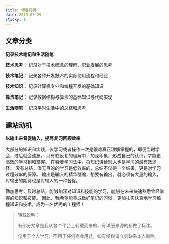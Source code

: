 ```yaml
---
title: 博客说明
date: 2019-05-29
sticky: 1
---
```


## 文章分类
**记录技术笔记和生活随笔**

**技术思考**：
记录对于技术概念的理解，职业发展的思考

**技术笔记**：
记录各种开发技术的实际使用流程和经验

**技术知识**：
记录计算机专业和编程开发的基础知识

**算法笔记**：
记录数据结构与算法的基础知识与代码实现

**生活随笔**：
记录平时生活中的总结和思考



## 建站动机
    


**以输出来督促输入，提高复习回顾效率**



大部分的知识和实践，仅学习或者操作一次是很难真正理解掌握的，即便当时学会，过后就会遗忘。
只有在反复的理解中，加深印象，形成自己的认识，才能更高效的学习到和掌握。
在费曼学习法中，将知识讲给别人也是学习的最有效途径。
没有总结，漫无目的的学习是低效率的，总结不仅是一个结果，更是对学习过程效率的保障。
输出是输入的精华凝缩，想要有输出，就必须有大量的输入，对输出的期待也是对输入的一种督促。

勤加思考，及时总结，能够加深对知识和技能的学习，能够在未来快速熟悉曾经掌握的知识和技能。
因此，我希望能养成做好笔记的习惯，更加扎实认真地学习编程知识和技术，成为一名优秀的工程师！


> 转载说明：
>
> 有部分文章是我从各个平台上转载而来的，有详细来源的都做了标注。
>
> 仅用于个人学习，不用于任何商业用途，如有侵权请立刻联系本人删除。
>

